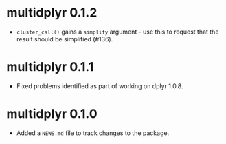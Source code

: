 # multidplyr 0.1.2

* `cluster_call()` gains a `simplify` argument - use this to request that
  the result should be simplified (#136).

# multidplyr 0.1.1

* Fixed problems identified as part of working on dplyr 1.0.8.

# multidplyr 0.1.0

* Added a `NEWS.md` file to track changes to the package.
